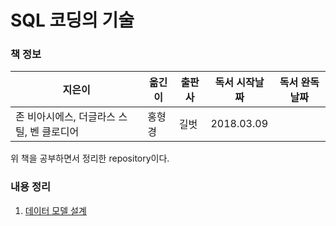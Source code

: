 # SQL  코딩의 기술

### 책 정보
|지은이|옮긴이|출판사|독서 시작날짜|독서 완독날짜|
|----|-----|----|---------|----------|
|존 비아시에스, 더글라스 스틸, 벤 클로디어|홍형경|길벗| 2018.03.09||

위 책을 공부하면서 정리한 repository이다.

### 내용 정리
1. [데이터 모델 설계](https://github.com/ThreeSnakes/TIL/blob/master/Book/SQL%20%EC%BD%94%EB%94%A9%EC%9D%98%20%EA%B8%B0%EC%88%A0/1%EC%9E%A5.%20%EB%8D%B0%EC%9D%B4%ED%84%B0%20%EB%AA%A8%EB%8D%B8%20%EC%84%A4%EA%B3%84.md)